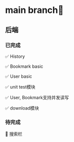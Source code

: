 # main branch:rocket:



## 后端

### 已完成
:white_check_mark:	History

:white_check_mark:	Bookmark basic

:white_check_mark:	User basic

:white_check_mark:  unit test模块

:white_check_mark:  User, Bookmark支持并发读写

:white_check_mark:  download模块


### 待完成

:red_circle:	搜索栏


